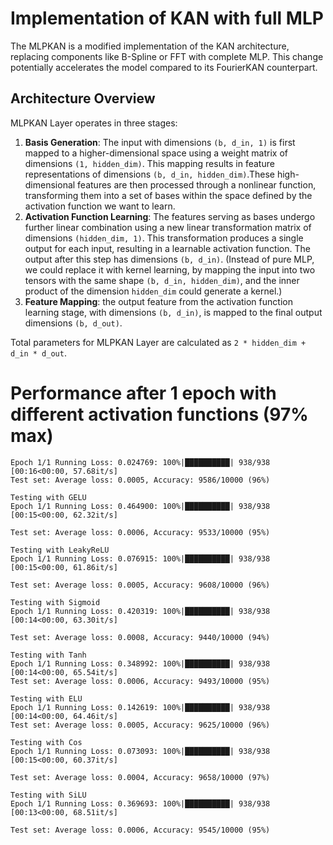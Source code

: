 # Implementation of KAN with full MLP
The MLPKAN is a modified implementation of the KAN architecture, replacing components like B-Spline or FFT with complete MLP. This change potentially accelerates the model compared to its FourierKAN counterpart.

## Architecture Overview

MLPKAN Layer operates in three stages:
1. **Basis Generation**: The input with dimensions `(b, d_in, 1)` is first mapped to a higher-dimensional space using a weight matrix of dimensions `(1, hidden_dim)`. This mapping results in feature representations of dimensions `(b, d_in, hidden_dim)`.These high-dimensional features are then processed through a nonlinear function, transforming them into a set of bases within the space defined by the activation function we want to learn.
2. **Activation Function Learning**: The features serving as bases undergo further linear combination using a new linear transformation matrix of dimensions `(hidden_dim, 1)`. This transformation produces a single output for each input, resulting in a learnable activation function. The output after this step has dimensions `(b, d_in)`. (Instead of pure MLP, we could replace it with kernel learning, by mapping the input into two tensors with the same shape `(b, d_in, hidden_dim)`, and the inner product of the dimension `hidden_dim` could generate a kernel.)
3. **Feature Mapping**:  the output feature from the activation function learning stage, with dimensions `(b, d_in)`, is mapped to the final output dimensions `(b, d_out)`.

Total parameters for MLPKAN Layer are calculated as `2 * hidden_dim + d_in * d_out`.

# Performance after 1 epoch with different activation functions (97% max) 

```
Epoch 1/1 Running Loss: 0.024769: 100%|██████████| 938/938 [00:16<00:00, 57.68it/s]
Test set: Average loss: 0.0005, Accuracy: 9586/10000 (96%)

Testing with GELU
Epoch 1/1 Running Loss: 0.464900: 100%|██████████| 938/938 [00:15<00:00, 62.32it/s]

Test set: Average loss: 0.0006, Accuracy: 9533/10000 (95%)

Testing with LeakyReLU
Epoch 1/1 Running Loss: 0.076915: 100%|██████████| 938/938 [00:15<00:00, 61.86it/s]

Test set: Average loss: 0.0005, Accuracy: 9608/10000 (96%)

Testing with Sigmoid
Epoch 1/1 Running Loss: 0.420319: 100%|██████████| 938/938 [00:14<00:00, 63.30it/s]

Test set: Average loss: 0.0008, Accuracy: 9440/10000 (94%)

Testing with Tanh
Epoch 1/1 Running Loss: 0.348992: 100%|██████████| 938/938 [00:14<00:00, 65.54it/s]
Test set: Average loss: 0.0006, Accuracy: 9493/10000 (95%)

Testing with ELU
Epoch 1/1 Running Loss: 0.142619: 100%|██████████| 938/938 [00:14<00:00, 64.46it/s]
Test set: Average loss: 0.0005, Accuracy: 9625/10000 (96%)

Testing with Cos
Epoch 1/1 Running Loss: 0.073093: 100%|██████████| 938/938 [00:15<00:00, 60.37it/s]

Test set: Average loss: 0.0004, Accuracy: 9658/10000 (97%)

Testing with SiLU
Epoch 1/1 Running Loss: 0.369693: 100%|██████████| 938/938 [00:13<00:00, 68.51it/s]

Test set: Average loss: 0.0006, Accuracy: 9545/10000 (95%)

```
